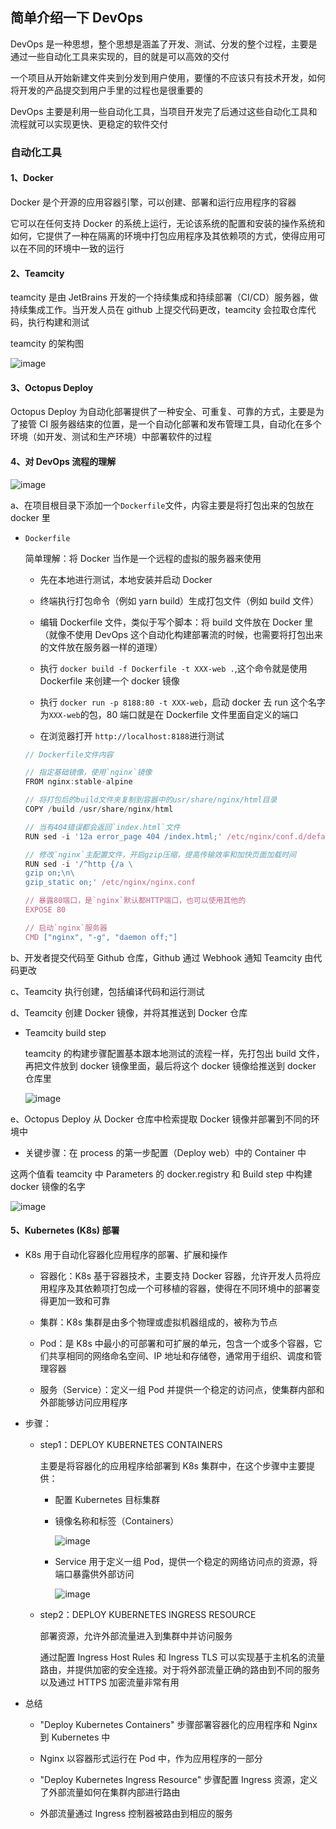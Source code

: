 ## 简单介绍一下 DevOps

DevOps 是一种思想，整个思想是涵盖了开发、测试、分发的整个过程，主要是通过一些自动化工具来实现的，目的就是可以高效的交付

一个项目从开始新建文件夹到分发到用户使用，要懂的不应该只有技术开发，如何将开发的产品提交到用户手里的过程也是很重要的

DevOps 主要是利用一些自动化工具，当项目开发完了后通过这些自动化工具和流程就可以实现更快、更稳定的软件交付

### 自动化工具

#### 1、Docker

Docker 是个开源的应用容器引擎，可以创建、部署和运行应用程序的容器

它可以在任何支持 Docker 的系统上运行，无论该系统的配置和安装的操作系统和如何，它提供了一种在隔离的环境中打包应用程序及其依赖项的方式，使得应用可以在不同的环境中一致的运行

#### 2、Teamcity

teamcity 是由 JetBrains 开发的一个持续集成和持续部署（CI/CD）服务器，做持续集成工作。当开发人员在 github 上提交代码更改，teamcity 会拉取仓库代码，执行构建和测试

teamcity 的架构图

![image](https://github.com/hotdongdong/StudyNotes/assets/88584214/63aad5a9-d926-4715-8d03-16d6605ef665)

#### 3、Octopus Deploy

Octopus Deploy 为自动化部署提供了一种安全、可重复、可靠的方式，主要是为了接管 CI 服务器结束的位置，是一个自动化部署和发布管理工具，自动化在多个环境（如开发、测试和生产环境）中部署软件的过程

#### 4、对 DevOps 流程的理解

![image](https://github.com/hotdongdong/StudyNotes/assets/88584214/853857b6-4e15-48ec-8ef0-92098331a541)

a、在项目根目录下添加一个`Dockerfile`文件，内容主要是将打包出来的包放在 docker 里

- `Dockerfile`

  简单理解：将 Docker 当作是一个远程的虚拟的服务器来使用

  - 先在本地进行测试，本地安装并启动 Docker

  - 终端执行打包命令（例如 yarn build）生成打包文件（例如 build 文件）

  - 编辑 Dockerfile 文件，类似于写个脚本：将 build 文件放在 Docker 里（就像不使用 DevOps 这个自动化构建部署流的时候，也需要将打包出来的文件放在服务器一样的道理）

  - 执行 `docker build -f Dockerfile -t XXX-web .`,这个命令就是使用 Dockerfile 来创建一个 docker 镜像

  - 执行 `docker run -p 8188:80 -t XXX-web`，启动 docker 去 run 这个名字为`XXX-web`的包，80 端口就是在 Dockerfile 文件里面自定义的端口

  - 在浏览器打开 `http://localhost:8188`进行测试

  ```ts
  // Dockerfile文件内容

  // 指定基础镜像，使用`nginx`镜像
  FROM nginx:stable-alpine

  // 将打包后的build文件夹复制到容器中的usr/share/nginx/html目录
  COPY /build /usr/share/nginx/html

  // 当有404错误都会返回`index.html`文件
  RUN sed -i '12a error_page 404 /index.html;' /etc/nginx/conf.d/default.conf

  // 修改`nginx`主配置文件，开启gzip压缩，提高传输效率和加快页面加载时间
  RUN sed -i '/^http {/a \
  gzip on;\n\
  gzip_static on;' /etc/nginx/nginx.conf

  // 暴露80端口，是`nginx`默认都HTTP端口，也可以使用其他的
  EXPOSE 80

  // 启动`nginx`服务器
  CMD ["nginx", "-g", "daemon off;"]
  ```

b、开发者提交代码至 Github 仓库，Github 通过 Webhook 通知 Teamcity 由代码更改

c、Teamcity 执行创建，包括编译代码和运行测试

d、Teamcity 创建 Docker 镜像，并将其推送到 Docker 仓库

- Teamcity build step

  teamcity 的构建步骤配置基本跟本地测试的流程一样，先打包出 build 文件，再把文件放到 docker 镜像里面，最后将这个 docker 镜像给推送到 docker 仓库里

  ![image](https://github.com/hotdongdong/StudyNotes/assets/88584214/00ecc9bc-1eb9-4ab4-ba72-1f4ad81d5d2f)

e、Octopus Deploy 从 Docker 仓库中检索提取 Docker 镜像并部署到不同的环境中

- 关键步骤：在 process 的第一步配置（Deploy web）中的 Container 中

这两个值看 teamcity 中 Parameters 的 docker.registry 和 Build step 中构建 docker 镜像的名字

![image](https://github.com/hotdongdong/StudyNotes/assets/88584214/ae1cb4df-bf2f-46e4-81b2-47c81e22f4c3)

#### 5、Kubernetes (K8s) 部署

- K8s 用于自动化容器化应用程序的部署、扩展和操作

  - 容器化：K8s 基于容器技术，主要支持 Docker 容器，允许开发人员将应用程序及其依赖项打包成一个可移植的容器，使得在不同环境中的部署变得更加一致和可靠

  - 集群：K8s 集群是由多个物理或虚拟机器组成的，被称为节点

  - Pod：是 K8s 中最小的可部署和可扩展的单元，包含一个或多个容器，它们共享相同的网络命名空间、IP 地址和存储卷，通常用于组织、调度和管理容器

  - 服务（Service）：定义一组 Pod 并提供一个稳定的访问点，使集群内部和外部能够访问应用程序

- 步骤：

  - step1：DEPLOY KUBERNETES CONTAINERS

    主要是将容器化的应用程序给部署到 K8s 集群中，在这个步骤中主要提供：

    - 配置 Kubernetes 目标集群

    - 镜像名称和标签（Containers）

      ![image](https://github.com/hotdongdong/StudyNotes/assets/88584214/03d15069-80c9-458d-aeb0-1432b174f39f)

    - Service 用于定义一组 Pod，提供一个稳定的网络访问点的资源，将端口暴露供外部访问

      ![image](https://github.com/hotdongdong/StudyNotes/assets/88584214/bd7fa8be-295b-4e7a-b724-c5aca6490eda)

  - step2：DEPLOY KUBERNETES INGRESS RESOURCE

    部署资源，允许外部流量进入到集群中并访问服务

    通过配置 Ingress Host Rules 和 Ingress TLS 可以实现基于主机名的流量路由，并提供加密的安全连接。对于将外部流量正确的路由到不同的服务以及通过 HTTPS 加密流量非常有用

- 总结

  - "Deploy Kubernetes Containers" 步骤部署容器化的应用程序和 Nginx 到 Kubernetes 中

  - Nginx 以容器形式运行在 Pod 中，作为应用程序的一部分

  - "Deploy Kubernetes Ingress Resource" 步骤配置 Ingress 资源，定义了外部流量如何在集群内部进行路由

  - 外部流量通过 Ingress 控制器被路由到相应的服务
